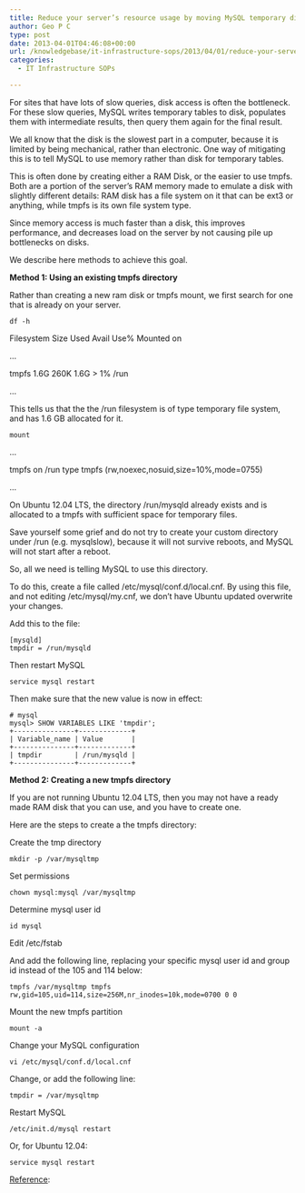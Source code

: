 ```yaml
---
title: Reduce your server’s resource usage by moving MySQL temporary directory to tmpfs
author: Geo P C
type: post
date: 2013-04-01T04:46:08+00:00
url: /knowledgebase/it-infrastructure-sops/2013/04/01/reduce-your-servers-resource-usage-by-moving-mysql-temporary-directory-to-tmpfs/
categories:
  - IT Infrastructure SOPs

---
```

For sites that have lots of slow queries, disk access is often the bottleneck. For these slow queries, MySQL writes temporary tables to disk, populates them with intermediate results, then query them again for the final result.

We all know that the disk is the slowest part in a computer, because it is limited by being mechanical, rather than electronic. One way of mitigating this is to tell MySQL to use memory rather than disk for temporary tables.

This is often done by creating either a RAM Disk, or the easier to use tmpfs. Both are a portion of the server&#8217;s RAM memory made to emulate a disk with slightly different details: RAM disk has a file system on it that can be ext3 or anything, while tmpfs is its own file system type.

Since memory access is much faster than a disk, this improves performance, and decreases load on the server by not causing pile up bottlenecks on disks.

We describe here methods to achieve this goal.

**Method 1: Using an existing tmpfs directory**

Rather than creating a new ram disk or tmpfs mount, we first search for one that is already on your server.

    df -h
    

Filesystem Size Used Avail Use% Mounted on
  
&#8230;
  
tmpfs 1.6G 260K 1.6G > 1% /run
  
&#8230;

This tells us that the the /run filesystem is of type temporary file system, and has 1.6 GB allocated for it.

    mount
    

&#8230;
  
tmpfs on /run type tmpfs (rw,noexec,nosuid,size=10%,mode=0755)
  
&#8230;

On Ubuntu 12.04 LTS, the directory /run/mysqld already exists and is allocated to a tmpfs with sufficient space for temporary files.

Save yourself some grief and do not try to create your custom directory under /run (e.g. mysqlslow), because it will not survive reboots, and MySQL will not start after a reboot.

So, all we need is telling MySQL to use this directory.

To do this, create a file called /etc/mysql/conf.d/local.cnf. By using this file, and not editing /etc/mysql/my.cnf, we don&#8217;t have Ubuntu updated overwrite your changes.

Add this to the file:

    [mysqld]
    tmpdir = /run/mysqld
    

Then restart MySQL

    service mysql restart
    

Then make sure that the new value is now in effect:

    # mysql
    mysql> SHOW VARIABLES LIKE 'tmpdir';
    +---------------+-------------+
    | Variable_name | Value       |
    +---------------+-------------+
    | tmpdir        | /run/mysqld |
    +---------------+-------------+
    

**Method 2: Creating a new tmpfs directory**

If you are not running Ubuntu 12.04 LTS, then you may not have a ready made RAM disk that you can use, and you have to create one.

Here are the steps to create a the tmpfs directory:
  
Create the tmp directory

    mkdir -p /var/mysqltmp
    

Set permissions

    chown mysql:mysql /var/mysqltmp
    

Determine mysql user id

    id mysql
    

Edit /etc/fstab

And add the following line, replacing your specific mysql user id and group id instead of the 105 and 114 below:

    tmpfs /var/mysqltmp tmpfs rw,gid=105,uid=114,size=256M,nr_inodes=10k,mode=0700 0 0
    

Mount the new tmpfs partition

    mount -a
    

Change your MySQL configuration

    vi /etc/mysql/conf.d/local.cnf 
    

Change, or add the following line:

    tmpdir = /var/mysqltmp
    

Restart MySQL

    /etc/init.d/mysql restart
    

Or, for Ubuntu 12.04:

    service mysql restart
    

[Reference][1]:

 [1]: http://2bits.com/articles/reduce-your-servers-resource-usage-moving-mysql-temporary-directory-ram-disk.html